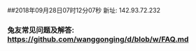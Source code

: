 ##2018年09月28日07时12分07秒 新址: 142.93.72.232
### 兔友常见问题及解答: https://github.com/wanggonging/d/blob/w/FAQ.md
